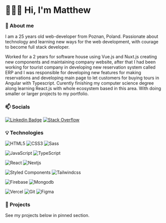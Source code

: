 # 👨🏽‍💻 Hi, I'm Matthew
### 👋 About me

I am a 25 years old web-developer from Poznan, Poland.
Passionate about technology and learning new ways for the web development, with courage to become full stack developer. 

Worked for a 2 years for software house using Vue.js and Nuxt.js creating new components and maintaining company website, after that I had been working for tourist company in developing new reservation system called ERP and I was responsible for developing new features for making reservations and developing main page to let customers for buying tours in Angular with Typescript. Curently finishing my computer science degree along learning React.js with whole ecosystem based in this area. With doing smaller or larger projects to my portfolio.

### 📫 Socials
[![Linkedin Badge](https://img.shields.io/badge/-LinkedIn-blue?style=for-the-badge&logo=Linkedin&logoColor=white&link=https://www.linkedin.com/in/mateuszcwojdzinski/)](https://www.linkedin.com/in/mateuszcwojdzinski/) [![Stack Overflow](https://img.shields.io/badge/-StackOverflow-orange?style=for-the-badge&logo=StackOverflow&logoColor=white&link=https://stackoverflow.com/users/12361358/mateusz-cwojdzinski?tab=profile)](https://stackoverflow.com/users/12361358/mateusz-cwojdzinski?tab=profile)
### 💡 Technologies
![HTML5](https://img.shields.io/badge/-HTML5-E34F26?style=for-the-badge&logo=html5&logoColor=white) ![CSS3](https://img.shields.io/badge/-CSS3-1572B6?style=for-the-badge&logo=css3) ![Sass](https://img.shields.io/badge/-Sass-mediumvioletred?style=for-the-badge&logo=Sass&logoColor=pink)

![JavaScript](https://img.shields.io/badge/-JavaScript-black?style=for-the-badge&logo=javascript&) ![TypeScript](https://img.shields.io/badge/-Typescript-black?style=for-the-badge&logo=typescript&)

![React](https://img.shields.io/badge/-React-blue?style=for-the-badge&logo=React) ![Nextjs](https://img.shields.io/badge/-Next.js-black?style=for-the-badge&logo=Next.js) 

![Styled Components](https://img.shields.io/badge/-Styled%20Components-pink?style=for-the-badge&logo=styledcomponents) ![Tailwindcss](https://img.shields.io/badge/-Tailwindcss-lightblue?style=for-the-badge&logo=tailwindcss)

![Firebase](https://img.shields.io/badge/-Firebase-orange?style=for-the-badge&logo=Firebase&logoColor=white) ![Mongodb](https://img.shields.io/badge/-Mongodb-darkgreen?style=for-the-badge&logo=Mongodb&logoColor=white)

![Vercel](https://img.shields.io/badge/-Vercel-black?style=for-the-badge&logo=Vercel&logoColor=white) ![Git](https://img.shields.io/badge/-Git-black?style=for-the-badge&logo=git) ![Figma](https://img.shields.io/badge/-Figma-gray?style=for-the-badge&logo=Figma)

### 💾 Projects
See my projects below in pinned section. 
